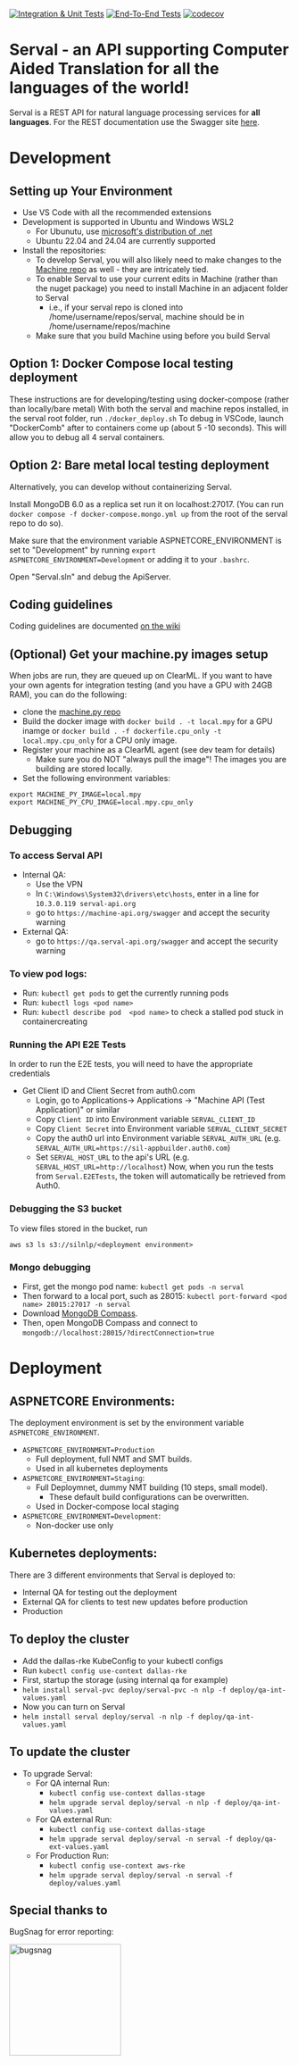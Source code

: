 [![Integration & Unit Tests](https://github.com/sillsdev/serval/actions/workflows/ci.yml/badge.svg)](https://github.com/sillsdev/serval/actions/workflows/ci.yml)
[![End-To-End Tests](https://github.com/sillsdev/serval/actions/workflows/ci-e2e.yml/badge.svg)](https://github.com/sillsdev/serval/actions/workflows/ci-e2e.yml)
[![codecov](https://codecov.io/gh/sillsdev/serval/graph/badge.svg?token=0PEQ9LXPK9)](https://codecov.io/gh/sillsdev/serval)

# Serval - an API supporting Computer Aided Translation for all the languages of the world!

Serval is a REST API for natural language processing services for **all languages**.
For the REST documentation use the Swagger site [here](https://prod.serval-api.org/swagger/index.html).

# Development

## Setting up Your Environment

* Use VS Code with all the recommended extensions
* Development is supported in Ubuntu and Windows WSL2
  * For Ubunutu, use [microsoft's distribution of .net](https://learn.microsoft.com/en-us/dotnet/core/install/linux-ubuntu)
  * Ubuntu 22.04 and 24.04 are currently supported
* Install the repositories:
  * To develop Serval, you will also likely need to make changes to the [Machine repo](https://github.com/sillsdev/machine) as well - they are intricately tied.
  * To enable Serval to use your current edits in Machine (rather than the nuget package) you need to install Machine in an adjacent folder to Serval
    * i.e., if your serval repo is cloned into /home/username/repos/serval, machine should be in /home/username/repos/machine
  * Make sure that you build Machine using before you build Serval

## Option 1: Docker Compose local testing deployment

These instructions are for developing/testing using docker-compose (rather than locally/bare metal)
With both the serval and machine repos installed, in the serval root folder, run `./docker_deploy.sh`
To debug in VSCode, launch "DockerComb" after to containers come up (about 5 -10 seconds).  This will allow you to debug all 4 serval containers.

## Option 2: Bare metal local testing deployment
Alternatively, you can develop without containerizing Serval.

Install MongoDB 6.0 as a replica set run it on localhost:27017. (You can run `docker compose -f docker-compose.mongo.yml up` from the root of the serval repo to do so).

Make sure that the environment variable ASPNETCORE_ENVIRONMENT is set to "Development" by running `export ASPNETCORE_ENVIRONMENT=Development` or adding it to your `.bashrc`.

Open "Serval.sln" and debug the ApiServer.

## Coding guidelines

Coding guidelines are documented [on the wiki](https://github.com/sillsdev/serval/wiki/Development-Guide)

## (Optional) Get your machine.py images setup
When jobs are run, they are queued up on ClearML.  If you want to have your own agents for integration testing (and you have a GPU with 24GB RAM), you can do the following:
* clone the [machine.py repo](https://github.com/sillsdev/machine.py)
* Build the docker image with `docker build . -t local.mpy` for a GPU inamge or `docker build . -f dockerfile.cpu_only -t local.mpy.cpu_only` for a CPU only image.
* Register your machine as a ClearML agent (see dev team for details)
  * Make sure you do NOT "always pull the image"!  The images you are building are stored locally.
* Set the following environment variables:
```
export MACHINE_PY_IMAGE=local.mpy
export MACHINE_PY_CPU_IMAGE=local.mpy.cpu_only
```

## Debugging
### To access Serval API
* Internal QA:
  * Use the VPN
  * In `C:\Windows\System32\drivers\etc\hosts`, enter in a line for `10.3.0.119 serval-api.org`
  * go to `https://machine-api.org/swagger` and accept the security warning
* External QA:
  * go to `https://qa.serval-api.org/swagger` and accept the security warning

### To view pod logs:
- Run: `kubectl get pods` to get the currently running pods
- Run: `kubectl logs <pod name>`
- Run: `kubectl describe pod  <pod name>` to check a stalled pod stuck in containercreating

### Running the API E2E Tests
In order to run the E2E tests, you will need to have the appropriate credentials
- Get Client ID and Client Secret from auth0.com
  - Login, go to Applications-> Applications -> "Machine API (Test Application)" or similar
  - Copy `Client ID` into Environment variable `SERVAL_CLIENT_ID`
  - Copy `Client Secret` into Environment variable `SERVAL_CLIENT_SECRET`
  - Copy the auth0 url into Environment variable `SERVAL_AUTH_URL` (e.g. `SERVAL_AUTH_URL=https://sil-appbuilder.auth0.com`)
  - Set `SERVAL_HOST_URL` to the api's URL (e.g. `SERVAL_HOST_URL=http://localhost`)
Now, when you run the tests from `Serval.E2ETests`, the token will automatically be retrieved from Auth0.

### Debugging the S3 bucket

To view files stored in the bucket, run
  ```
  aws s3 ls s3://silnlp/<deployment environment>
  ```
### Mongo debugging

* First, get the mongo pod name: `kubectl get pods -n serval`
* Then forward to a local port, such as 28015: `kubectl port-forward <pod name> 28015:27017 -n serval`
* Download [MongoDB Compass](https://www.mongodb.com/try/download/compass).
* Then, open MongoDB Compass and connect to `mongodb://localhost:28015/?directConnection=true`


# Deployment
## ASPNETCORE Environments:
The deployment environment is set by the environment variable `ASPNETCORE_ENVIRONMENT`.
- `ASPNETCORE_ENVIRONMENT=Production`
  - Full deployment, full NMT and SMT builds.
  - Used in all kubernetes deployments
- `ASPNETCORE_ENVIRONMENT=Staging`:
  - Full Deploymnet, dummy NMT building (10 steps, small model).
    - These default build configurations can be overwritten.
  - Used in Docker-compose local staging
- `ASPNETCORE_ENVIRONMENT=Development`:
  - Non-docker use only

## Kubernetes deployments:
There are 3 different environments that Serval is deployed to:
- Internal QA for testing out the deployment
- External QA for clients to test new updates before production
- Production

## To deploy the cluster
- Add the dallas-rke KubeConfig to your kubectl configs
- Run `kubectl config use-context dallas-rke`
- First, startup the storage (using internal qa for example)
- `helm install serval-pvc deploy/serval-pvc -n nlp -f deploy/qa-int-values.yaml`
- Now you can turn on Serval
- `helm install serval deploy/serval -n nlp -f deploy/qa-int-values.yaml`

## To update the cluster
- To upgrade Serval:
  - For QA internal Run:
    - `kubectl config use-context dallas-stage`
    - `helm upgrade serval deploy/serval -n nlp -f deploy/qa-int-values.yaml`
  - For QA external Run:
    - `kubectl config use-context dallas-stage`
    - `helm upgrade serval deploy/serval -n serval -f deploy/qa-ext-values.yaml`
  - For Production Run:
    - `kubectl config use-context aws-rke`
    - `helm upgrade serval deploy/serval -n serval -f deploy/values.yaml`

## Special thanks to

BugSnag for error reporting:

<a href="https://www.bugsnag.com/">
   <img src="https://www.bugsnag.com/wp-content/uploads/2023/06/63bc40cd9d502eda8ea74ce7_Bugsnag-Full-Color-1.svg" alt="bugsnag" width="200"/>
</a>
